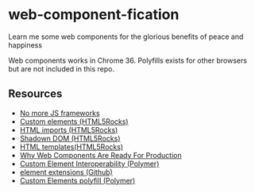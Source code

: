 web-component-fication
======================

Learn me some web components for the glorious benefits of peace and happiness

Web components works in Chrome 36. Polyfills exists for other browsers but are not included in this repo.

## Resources

* [No more JS frameworks](http://bitworking.org/news/2014/05/zero_framework_manifesto)
* [Custom elements (HTML5Rocks)](http://www.html5rocks.com/en/tutorials/webcomponents/customelements/)
* [HTML imports (HTML5Rocks)](http://www.html5rocks.com/en/tutorials/webcomponents/imports/)
* [Shadown DOM (HTML5Rocks)](http://www.html5rocks.com/en/tutorials/webcomponents/shadowdom/)
* [HTML templates(HTML5Rocks)](http://www.html5rocks.com/en/tutorials/webcomponents/template/)
* [Why Web Components Are Ready For Production](http://developer.telerik.com/featured/web-components-ready-production/)
* [Custom Element Interoperability (Polymer)](http://www.polymer-project.org/articles/polymer-xtag-vanilla.html)
* [<time> element extensions (Github)](https://github.com/github/time-elements)
* [Custom Elements polyfill (Polymer)](https://github.com/Polymer/CustomElements)
